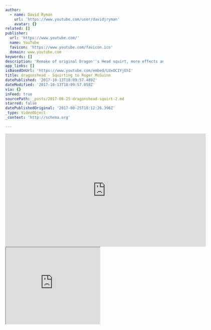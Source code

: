 ```yaml
---
author:
  - name: David Ryman
    url: 'https://www.youtube.com/user/davidjryman'
    avatar: {}
related: []
publisher:
  url: 'https://www.youtube.com/'
  name: YouTube
  favicon: 'https://www.youtube.com/favicon.ico'
  domain: www.youtube.com
keywords: []
description: 'Remake of original Dragon''s Head squirt, more effects and titles.'
app_links: []
isBasedOnUrl: 'https://www.youtube.com/embed/LUxOCIYjEhI'
title: dragonshead - Squirting to Roger McGuinn
datePublished: '2017-10-13T18:09:57.489Z'
dateModified: '2017-10-13T18:09:57.058Z'
via: {}
inFeed: true
sourcePath: _posts/2017-08-25-dragonshead-squirt-2.md
starred: false
datePublishedOriginal: '2017-08-25T18:12:26.396Z'
_type: VideoObject
_context: 'http://schema.org'

---
```

<iframe src="https://cdn.embedly.com/widgets/media.html?src=https%3A%2F%2Fwww.youtube.com%2Fembed%2FLUxOCIYjEhI%3Ffeature%3Doembed&amp;url=http%3A%2F%2Fwww.youtube.com%2Fwatch%3Fv%3DLUxOCIYjEhI&amp;image=https%3A%2F%2Fi.ytimg.com%2Fvi%2FLUxOCIYjEhI%2Fhqdefault.jpg&amp;key=a715cf41cc93453ca338d350cd26f87b&amp;type=text%2Fhtml&amp;schema=youtube" width="640" height="360" scrolling="no" frameborder="0" allowfullscreen="" style=""></iframe>

<iframe src="https://the-grid.github.io/ed-userhtml/?g=eJxNUk1P4zAQvedXWEGiidTaLS3Q3SY9VNoDFy67e0IIufakdevYkcfJUhD_fSeQAjfPzPO8D7vQpmNGl2m1nQTvY7ouBLXWSYEqmCaus6p1KhrvMj1mOCZszl4TxjoZ2IHq6oCsZJrvIP6yUIOLuDn9kbt7WUOG-cP0cUVoU7HsO2ZzutMZrcpZgNgG12OGRSqAjDDgaMOKBtxomhn9AeMYFJWpEMo7ByrySirYen_kDqIA9_T3t0B95Ae8eK62tS1nlx0EJBNld8Vn00vZNHe6nC2ul4v5fLGcTW9vfiyv0349-eGNDMR97zVw4xBC3EDlA2SD33yVvGXaq7ZXOGajj6RGdDrrmByQ-Ed5virEkGOSFH3UykrE97StOULKtIxysg9Qlek-xgZ_CqGhA-sbEvzlS_laECOKxrY70iSGm1aefBvLFKN0WgY9tOX7i5XpNw40L0C4Wlp77uz9v0nPQHpiaD-Be3JPCqVFOP-G_zELtjQ" height="244" style=""></iframe>